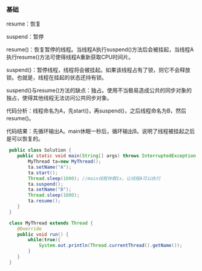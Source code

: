 ### 基础

resume：恢复

suspend：暂停

resume()：恢复暂停的线程。当线程A执行suspend()方法后会被挂起，当线程A执行resume()方法可使得线程A重新获取CPU时间片。

suspend()：暂停线程，线程将会被挂起。如果该线程占有了锁，则它不会释放锁。也就是，线程在挂起的状态还持有锁。

suspend()与resume()方法的缺点：独占。使用不当极易造成公共的同步对象的独占，使得其他线程无法访问公共同步对象。

代码分析：线程命名为A，先start()，再suspend()，之后线程命名为B，然后resume()。

代码结果：先循环输出A。main休眠一秒后，循环输出B。说明了线程被挂起之后是可以恢复的。
```java
 public class Solution {
    public static void main(String[] args) throws InterruptedException {
        MyThread ta=new MyThread();
        ta.setName("A");
        ta.start();
        Thread.sleep(1000); //main线程休眠1s，让线程A可以执行
        ta.suspend();
        ta.setName("B");
        Thread.sleep(1000);
        ta.resume();
    }
 }

 class MyThread extends Thread {
    @Override
    public void run() {
        while(true){
            System.out.println(Thread.currentThread().getName());
        }
    }
 }
```

